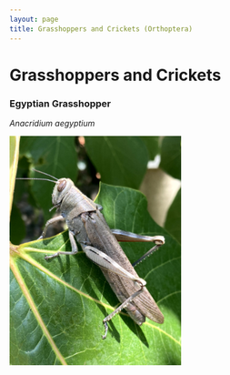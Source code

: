 ```yaml
---
layout: page
title: Grasshoppers and Crickets (Orthoptera)
---
```


# Grasshoppers and Crickets

### Egyptian Grasshopper
*Anacridium aegyptium*

<img src="../../assets/images/Orthoptera/Egyptian Grasshopper.jpg" title="Croatia, June 2025" width="60%">